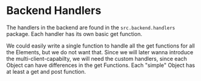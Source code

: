 # Backend Handlers
The handlers in the backend are found in the <code>src.backend.handlers</code> package.
Each handler has its own basic get function. 

We could easily write a single function to handle all the get functions for all the Elements, but we do not want that. 
Since we will later wanna introduce the multi-client-capabilty, we will need the custom handlers, since each Object can have differences in the get Functions. 
Each "simple" Object has at least a get and post function. 